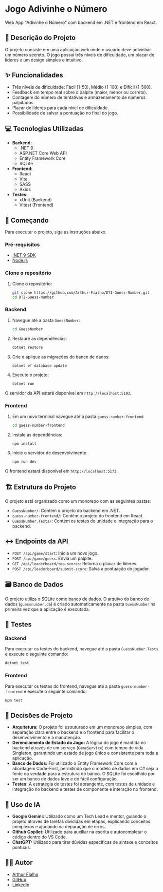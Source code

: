# Jogo Adivinhe o Número

Web App "Adivinhe o Número" com backend em .NET e frontend em React.

## 📜 Descrição do Projeto

O projeto consiste em uma aplicação web onde o usuário deve adivinhar um número secreto. O jogo possui três níveis de dificuldade, um placar de líderes e um design simples e intuitivo.

## ✨ Funcionalidades

- Três níveis de dificuldade: Fácil (1-50), Médio (1-100) e Difícil (1-500).
- Feedback em tempo real sobre o palpite (maior, menor ou correto).
- Contagem do número de tentativas e armazenamento de números palpitados.
- Placar de líderes para cada nível de dificuldade.
- Possibilidade de salvar a pontuação no final do jogo.

## 💻 Tecnologias Utilizadas

- **Backend:**
  - .NET 9
  - ASP.NET Core Web API
  - Entity Framework Core
  - SQLite
- **Frontend:**
  - React
  - Vite
  - SASS
  - Axios
- **Testes:**
  - xUnit (Backend)
  - Vitest (Frontend)

## 🚀 Começando

Para executar o projeto, siga as instruções abaixo.

### Pré-requisitos

- [.NET 9 SDK](https://dotnet.microsoft.com/download/dotnet/9.0)
- [Node.js](https://nodejs.org/)

###  Clone o repositório
1.  Clone o repositório:
    ```bash
    git clone https://github.com/Arthur-Fialho/DTI-Guess-Number.git
    cd DTI-Guess-Number
    ```

### Backend

1. Navegue até a pasta `GuessNumber`:
   ```bash
   cd GuessNumber
   ```
2. Restaure as dependências:
   ```bash
   dotnet restore
   ```
3. Crie e aplique as migrações do banco de dados:
   ```bash
   dotnet ef database update
   ```
4. Execute o projeto:
   ```bash
   dotnet run
   ```
O servidor da API estará disponível em `http://localhost:5193`.

### Frontend

1. Em um novo terminal navegue até a pasta `guess-number-frontend`:
   ```bash
   cd guess-number-frontend
   ```
2. Instale as dependências:
   ```bash
   npm install
   ```
3. Inicie o servidor de desenvolvimento:
   ```bash
   npm run dev
   ```
O frontend estará disponível em `http://localhost:5173`.

## 🏗️ Estrutura do Projeto

O projeto está organizado como um monorepo com as seguintes pastas:

- `GuessNumber/`: Contém o projeto do backend em .NET.
- `guess-number-frontend/`: Contém o projeto do frontend em React.
- `GuessNumber.Tests/`: Contém os testes de unidade e integração para o backend.

## ↔️ Endpoints da API

- `POST /api/game/start`: Inicia um novo jogo.
- `POST /api/game/guess`: Envia um palpite.
- `GET /api/leaderboard/top-scores`: Retorna o placar de líderes.
- `POST /api/leaderboard/submit-score`: Salva a pontuação do jogador.

## 🗃️ Banco de Dados

O projeto utiliza o SQLite como banco de dados. O arquivo do banco de dados (`guessnumber.db`) é criado automaticamente na pasta `GuessNumber` na primeira vez que a aplicação é executada.

## 🧪 Testes

### Backend

Para executar os testes do backend, navegue até a pasta `GuessNumber.Tests` e execute o seguinte comando:

```bash
dotnet test
```

### Frontend

Para executar os testes do frontend, navegue até a pasta `guess-number-frontend` e execute o seguinte comando:

```bash
npm test
```

## 🧠 Decisões de Projeto

- **Arquitetura:** O projeto foi estruturado em um monorepo simples, com separação clara entre o backend e o frontend para facilitar o desenvolvimento e a manutenção.
- **Gerenciamento de Estado do Jogo:** A lógica do jogo é mantida no backend através de um serviço (`GameService`) com tempo de vida Singleton, garantindo um estado de jogo único e consistente para toda a aplicação.
- **Banco de Dados:** Foi utilizado o Entity Framework Core com a abordagem Code-First, permitindo que o modelo de dados em C# seja a fonte da verdade para a estrutura do banco. O SQLite foi escolhido por ser um banco de dados leve e de fácil configuração.
- **Testes:** A estratégia de testes foi abrangente, com testes de unidade e integração no backend e testes de componente e interação no frontend.

## 🤖 Uso de IA

- **Google Gemini:** Utilizado como um Tech Lead e mentor, guiando o projeto através de tarefas divididas em etapas, explicando conceitos complexos e ajudando na depuração de erros.
- **Github Copilot:** Utilizado para auxiliar na escrita e autocompletar o código dentro do VS Code.
- **ChatGPT:** Utilizado para tirar dúvidas específicas de sintaxe e conceitos pontuais.

## 👨‍💻 Autor

- [Arthur Fialho](https://arthurfialho.com.br)
- [GitHub](https://github.com/Arthur-Fialho)
- [LinkedIn](https://www.linkedin.com/in/arthurfialho/)
